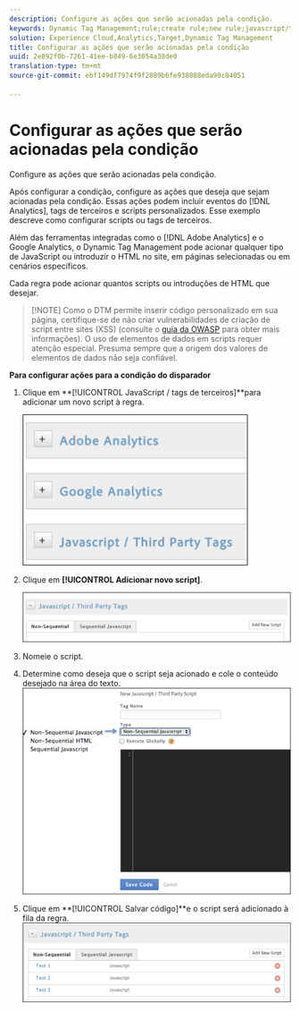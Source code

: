 ```yaml
---
description: Configure as ações que serão acionadas pela condição.
keywords: Dynamic Tag Management;rule;create rule;new rule;javascript/third party tags;set up actions for condition;add new script;non-sequential javascript;sequential javascript;non-sequential html
solution: Experience Cloud,Analytics,Target,Dynamic Tag Management
title: Configurar as ações que serão acionadas pela condição
uuid: 2e892f0b-7261-41ee-b849-6e3054a38de0
translation-type: tm+mt
source-git-commit: ebf149df7974f9f2889b6fe938088eda90c84051

---
```



# Configurar as ações que serão acionadas pela condição

Configure as ações que serão acionadas pela condição.

Após configurar a condição, configure as ações que deseja que sejam acionadas pela condição. Essas ações podem incluir eventos do [!DNL Analytics], tags de terceiros e scripts personalizados. Esse exemplo descreve como configurar scripts ou tags de terceiros.

Além das ferramentas integradas como o [!DNL Adobe Analytics] e o Google Analytics, o Dynamic Tag Management pode acionar qualquer tipo de JavaScript ou introduzir o HTML no site, em páginas selecionadas ou em cenários específicos.

Cada regra pode acionar quantos scripts ou introduções de HTML que desejar.

> [!NOTE] Como o DTM permite inserir código personalizado em sua página, certifique-se de não criar vulnerabilidades de criação de script entre sites (XSS) (consulte o [guia da OWASP](https://www.owasp.org/index.php/Cross-site_Scripting_(XSS)) para obter mais informações). O uso de elementos de dados em scripts requer atenção especial. Presuma sempre que a origem dos valores de elementos de dados não seja confiável.

**Para configurar ações para a condição do disparador**

1. Clique em **[!UICONTROL JavaScript / tags de terceiros]**para adicionar um novo script à regra.

   ![](assets/scripts-actions.png)

1. Clique em **[!UICONTROL Adicionar novo script]**.

   ![](assets/scripts-actions2.png)

1. Nomeie o script.
1. Determine como deseja que o script seja acionado e cole o conteúdo desejado na área do texto. ![](assets/scripts-actions3.png)

1. Clique em **[!UICONTROL Salvar código]**e o script será adicionado à fila da regra.![](assets/scripts-actions4.png)

